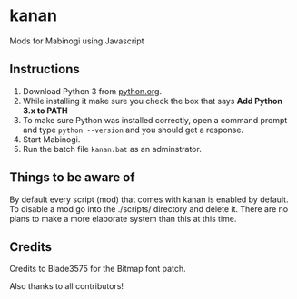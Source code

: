 # kanan
Mods for Mabinogi using Javascript

## Instructions
1. Download Python 3 from [python.org](https://www.python.org/downloads/). 
2. While installing it make sure you check the box that says **Add Python 3.x to
PATH**
3. To make sure Python was installed correctly, open a command prompt and type
`python --version` and you should get a response.
4. Start Mabinogi.
5. Run the batch file `kanan.bat` as an adminstrator.

## Things to be aware of
By default every script (mod) that comes with kanan is enabled by default. To 
disable a mod go into the ./scripts/ directory and delete it. There are no 
plans to make a more elaborate system than this at this time.

## Credits
Credits to Blade3575 for the Bitmap font patch.

Also thanks to all contributors!

